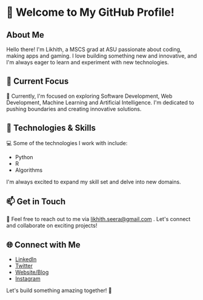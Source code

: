 # 👋 Welcome to My GitHub Profile!

## About Me

Hello there! I'm Likhith, a MSCS grad at ASU passionate about coding, making apps and gaming. I love building something new and innovative, and I'm always eager to learn and experiment with new technologies.

## 🌟 Current Focus

🚀 Currently, I'm focused on exploring Software Development, Web Development, Machine Learning and Artificial Intelligence. I'm dedicated to pushing boundaries and creating innovative solutions.

## 🔧 Technologies & Skills

💻 Some of the technologies I work with include:
- Python
- R
- Algorithms
  
I'm always excited to expand my skill set and delve into new domains.

## 📫 Get in Touch

📧 Feel free to reach out to me via likhith.seera@gmail.com . Let's connect and collaborate on exciting projects!

## 🌐 Connect with Me

- [LinkedIn](https://www.linkedin.com/in/likhithseera/)
- [Twitter](https://twitter.com/likhithsyadav18)
- [Website/Blog](https://likhithsyadav18.github.io/Portfolio-SSLY/)
- [Instagram](https://www.instagram.com/18likhithsyadav)

Let's build something amazing together! 🚀

